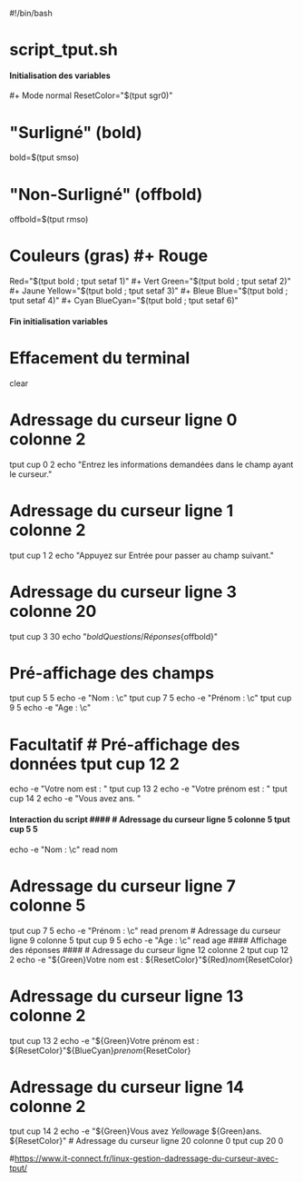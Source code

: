 #!/bin/bash
# script_tput.sh 
#### Initialisation des variables #### 
#+ Mode normal 
ResetColor="$(tput sgr0)" 
# "Surligné" (bold) 
bold=$(tput smso) 
# "Non-Surligné" (offbold) 
offbold=$(tput rmso) 
# Couleurs (gras) #+ Rouge 
Red="$(tput bold ; tput setaf 1)" 
#+ Vert Green="$(tput bold ; tput setaf 2)" 
#+ Jaune 
Yellow="$(tput bold ; tput setaf 3)" 
#+ Bleue 
Blue="$(tput bold ; tput setaf 4)" 
#+ Cyan 
BlueCyan="$(tput bold ; tput setaf 6)"
#### Fin initialisation variables #### 
# Effacement du terminal
clear 
# Adressage du curseur ligne 0 colonne 2 
tput cup 0 2 
echo "Entrez les informations demandées dans le champ ayant le curseur." 
# Adressage du curseur ligne 1 colonne 2 
tput cup 1 2 
echo "Appuyez sur Entrée pour passer au champ suivant." 
# Adressage du curseur ligne 3 colonne 20 
tput cup 3 30 
echo "${bold}Questions/Réponses${offbold}" 
# Pré-affichage des champs 
tput cup 5 5 
echo -e "Nom : \c" tput cup 7 5 echo -e "Prénom : \c" 
tput cup 9 5 
echo -e "Age : \c" 
# Facultatif # Pré-affichage des données tput cup 12 2 
echo -e "Votre nom est : " tput cup 13 2 
echo -e "Votre prénom est : " tput cup 14 2 
echo -e "Vous avez ans. " 
#### Interaction du script #### # Adressage du curseur ligne 5 colonne 5 tput cup 5 5 
echo -e "Nom : \c" read nom 
# Adressage du curseur ligne 7 colonne 5 
tput cup 7 5 
echo -e "Prénom : \c" read prenom # Adressage du curseur ligne 9 colonne 5 tput cup 9 5
echo -e "Age : \c" read age #### Affichage des réponses #### # Adressage du curseur ligne 12 colonne 2 
tput cup 12 2 
echo -e "${Green}Votre nom est : ${ResetColor}"${Red}$nom${ResetColor} 
# Adressage du curseur ligne 13 colonne 2 
tput cup 13 2 
echo -e "${Green}Votre prénom est : ${ResetColor}"${BlueCyan}$prenom${ResetColor} 
# Adressage du curseur ligne 14 colonne 2 
tput cup 14 2 
echo -e "${Green}Vous avez ${Yellow}$age ${Green}ans. ${ResetColor}" # Adressage du curseur ligne 20 colonne 0 tput cup 20 0

#https://www.it-connect.fr/linux-gestion-dadressage-du-curseur-avec-tput/
